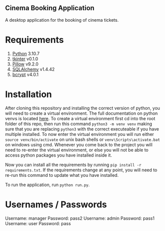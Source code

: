 ## Cinema Booking Application

A desktop application for the booking of cinema tickets.

# Requirements

1. [Python](https://www.python.org/downloads/) 3.10.7
2. [tkinter](https://docs.python.org/3/library/tkinter.html) v0.1.0
3. [Pillow](https://pypi.org/project/Pillow/) v9.2.0
4. [SQLAlchemy](https://pypi.org/project/SQLAlchemy/) v1.4.42
5. [bcrypt](https://pypi.org/project/bcrypt/) v4.0.1

# Installation

After cloning this repository and installing the correct version of python, you will need to create a virtual environment. The full documentation on python venvs is located [here](https://docs.python.org/3/library/venv.html). To create a virtual environment first cd into the root folder of this repo, then run this command `python3 -m venv venv` making sure that you are replacing `python3` with the correct executeable if you have multiple installed. To now enter the virtual environment you will run either `source venv/bin/activate` on unix bash shells or `venv\Scripts\activate.bat` on windows using cmd. Whenever you come back to the project you will need to re-enter the virtual environment, or else you will not be able to access python packages you have installed inside it.

Now you can install all the requirements by running `pip install -r requirements.txt`. If the requirements change at any point, you will need to re-run this command to update what you have installed.

To run the application, run `python run.py`.

# Usernames / Passwords

Username: manager Password: pass2
Username: admin Password: pass1
Username: user Password: pass

